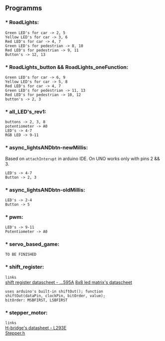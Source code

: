 ## Programms
### * RoadLights:
```
Green LED's for car -> 2, 5
Yellow LED's for car -> 3, 6
Red LED's for car -> 4, 7
Green LED's for pedestrian -> 8, 10
Red LED's for pedestrian -> 9, 11
Button's -> 12, 13
```
### * RoadLights_button && RoadLights_oneFunction:
```
Green LED's for car -> 6, 9
Yellow LED's for car -> 5, 8
Red LED's for car -> 4, 7
Green LED's for pedestrian -> 11, 13
Red LED's for pedestrian -> 10, 12
button's -> 2, 3
```
### * all_LED's_rev1:
```
buttons -> 2, 3, 8
potentiometer -> A0
LED's -> 4-7
RGB LED -> 9-11
```
### * async_lightsANDbtn-newMillis:
Based on ```attachInterupt``` in arduino IDE. On UNO works only with pins 2 && 3. 
```
LED's -> 4-7
Button -> 2, 3
```
### * async_lightsANDbtn-oldMillis:
```
LED's -> 2-4
Button -> 5
```
### * pwm:
```
LED's -> 9-11
Potentiometer -> A0
```
### * servo_based_game:  
  ```TO BE FINISHED```
### * shift_register:  
  ```links```       
  [shift register datascheet - ...595A](https://www.alldatasheet.com/datasheet-pdf/pdf/12192/ONSEMI/MC74HC595A.html)
  [8x8 led matrix's datascheet](https://components101.com/sites/default/files/component_datasheet/LED%20Matrix%20Datasheet.pdf)
```
uses arduino's built-in shiftOut(); function
shiftOut(dataPin, clockPin, bitOrder, value);
bitOrder: MSBFIRST, LSBFIRST
```
### * stepper_motor:  
  ```links```    
  [H-bridge's datasheet - L293E](https://pdf1.alldatasheet.com/datasheet-pdf/view/227655/STMICROELECTRONICS/L293E.html)  
  [Stepper.h](https://www.arduino.cc/reference/en/libraries/stepper/) 

